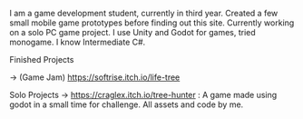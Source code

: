 I am a game development student, currently in third year. Created a few small mobile game prototypes before finding out this site. 
Currently working on a solo PC game project. I use Unity and Godot for games, tried monogame. I know Intermediate C#.

Finished Projects

-> (Game Jam) https://softrise.itch.io/life-tree

Solo Projects
-> https://craglex.itch.io/tree-hunter : A game made using godot in a small time for challenge. All assets and code by me.


<!---
That0neDev/That0neDev is a ✨ special ✨ repository because its `README.md` (this file) appears on your GitHub profile.
You can click the Preview link to take a look at your changes.
--->
